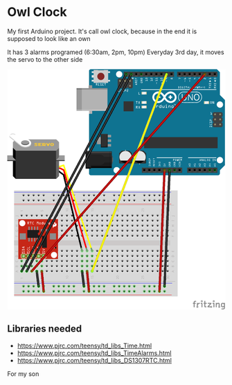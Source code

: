 # Owl Clock
My first Arduino project.
It's call owl clock, because in the end it is supposed to look like an own

It has 3 alarms programed (6:30am, 2pm, 10pm)
Everyday 3rd day, it moves the servo to the other side


![The Board](/documentation/board-mapping-fritzing_bb.png)



## Libraries needed
- https://www.pjrc.com/teensy/td_libs_Time.html
- https://www.pjrc.com/teensy/td_libs_TimeAlarms.html
- https://www.pjrc.com/teensy/td_libs_DS1307RTC.html

For my son